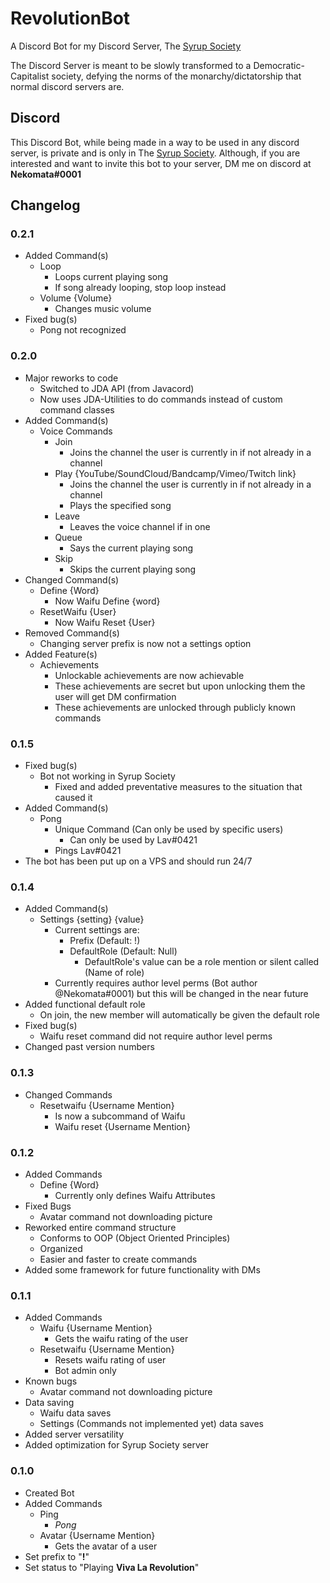 # RevolutionBot

A Discord Bot for my Discord Server, The [Syrup Society](https://discord.gg/8sq5pgc)

The Discord Server is meant to be slowly transformed to a Democratic-Capitalist society, defying the norms of the monarchy/dictatorship that normal discord servers are.

## Discord

This Discord Bot, while being made in a way to be used in any discord server, is private and is only in The [Syrup Society](https://discord.gg/8sq5pgc).
Although, if you are interested and want to invite this bot to your server, DM me on discord at **Nekomata#0001**

## Changelog

### 0.2.1

* Added Command(s)
	* Loop
		* Loops current playing song
		* If song already looping, stop loop instead
	* Volume {Volume}
		* Changes music volume
* Fixed bug(s)
	* Pong not recognized

### 0.2.0

* Major reworks to code
	* Switched to JDA API (from Javacord)
	* Now uses JDA-Utilities to do commands instead of custom command classes
* Added Command(s)
	* Voice Commands
		* Join
			* Joins the channel the user is currently in if not already in a channel
		* Play {YouTube/SoundCloud/Bandcamp/Vimeo/Twitch link}
			* Joins the channel the user is currently in if not already in a channel
			* Plays the specified song
		* Leave
			* Leaves the voice channel if in one
		* Queue
			* Says the current playing song
		* Skip
			* Skips the current playing song
* Changed Command(s)
	* Define {Word}
		* Now Waifu Define {word}
	* ResetWaifu {User}
		* Now Waifu Reset {User}
* Removed Command(s)
	* Changing server prefix is now not a settings option
* Added Feature(s)
	* Achievements
		* Unlockable achievements are now achievable
		* These achievements are secret but upon unlocking them the user will get DM confirmation
		* These achievements are unlocked through publicly known commands

### 0.1.5

* Fixed bug(s)
	* Bot not working in Syrup Society
		* Fixed and added preventative measures to the situation that caused it
* Added Command(s)
	* Pong
		* Unique Command (Can only be used by specific users)
			* Can only be used by Lav#0421
		* Pings Lav#0421
* The bot has been put up on a VPS and should run 24/7

### 0.1.4

* Added Command(s)
	* Settings {setting} {value}
		* Current settings are:
			* Prefix (Default: !)
			* DefaultRole (Default: Null)
				* DefaultRole's value can be a role mention or silent called (Name of role)
		* Currently requires author level perms (Bot author @Nekomata#0001) but this will be changed in the near future
* Added functional default role
	* On join, the new member will automatically be given the default role
* Fixed bug(s)
	* Waifu reset command did not require author level perms
* Changed past version numbers


### 0.1.3

* Changed Commands
	* Resetwaifu {Username Mention}
		* Is now a subcommand of Waifu
		* Waifu reset {Username Mention}

### 0.1.2

* Added Commands
  	* Define {Word}
    	* Currently only defines Waifu Attributes
* Fixed Bugs
  	* Avatar command not downloading picture
* Reworked entire command structure
  	* Conforms to OOP (Object Oriented Principles)
  	* Organized
  	* Easier and faster to create commands
* Added some framework for future functionality with DMs

### 0.1.1

* Added Commands
  	* Waifu {Username Mention}
    	* Gets the waifu rating of the user
  	* Resetwaifu {Username Mention}
    	* Resets waifu rating of user
    	* Bot admin only
* Known bugs
  	* Avatar command not downloading picture
* Data saving
  	* Waifu data saves
  	* Settings (Commands not implemented yet) data saves
* Added server versatility
* Added optimization for Syrup Society server

### 0.1.0

* Created Bot
* Added Commands
  	* Ping
    	* *Pong*
  	* Avatar {Username Mention}
    	* Gets the avatar of a user
* Set prefix to "**!**"
* Set status to "Playing **Viva La Revolution**"
